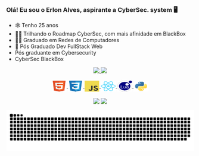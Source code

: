 ### Olá! Eu sou o Erlon Alves, aspirante a CyberSec. system 🖥️
- 🕸 Tenho 25 anos 
- 👨‍💻 Trilhando o Roadmap CyberSec, com mais afinidade em BlackBox 
- 👨‍🎓 Graduado em Redes de Computadores 
- 🧠 Pós Graduado Dev FullStack Web
- Pós graduante em Cybersecurity
- CyberSec BlackBox 


<div align="center">
  <a href="https://github.com/ErlonLy">
  <img height="180em" src="https://github-readme-stats.vercel.app/api?username=ErlonLy&show_icons=true&theme=dark&include_all_commits=true&count_private=true"/>
  <img height="180em" src="https://github-readme-stats.vercel.app/api/top-langs/?username=ErlonLy&layout=compact&langs_count=7&theme=dark"/>
        </div>

 
  <br>
<div align="center">
  <img align="center"alt="Erlon-HTML"   height="30" width="40" src="https://raw.githubusercontent.com/devicons/devicon/master/icons/html5/html5-original.svg">
  <img align="center"alt="Erlon-CSS"    height="30" width="40" src="https://raw.githubusercontent.com/devicons/devicon/master/icons/css3/css3-original.svg">
  <img align="center"alt="Erlon-js"     height="30" width="40" src="https://raw.githubusercontent.com/devicons/devicon/master/icons/javascript/javascript-original.svg">
   <img align="center"alt="Erlon-Python" height="30" width="40" src="https://raw.githubusercontent.com/devicons/devicon/master/icons/react/react-original.svg">
   <img align="center"alt="Erlon-Python" height="30" width="40" src="https://raw.githubusercontent.com/devicons/devicon/master/icons/lua/lua-original.svg">
  <img align="center"alt="Erlon-Python" height="30" width="40" src="https://raw.githubusercontent.com/devicons/devicon/master/icons/python/python-original.svg">
     </div>
     
  <br>
 <div align="center">
      <a href = "mailto:erlonposdev@gmail.com"><img src="https://img.shields.io/badge/Gmail-D14836?style=for-the-badge&logo=gmail&logoColor=white" target="_blank"></a>
      <a href="https://www.linkedin.com/in/erlon-alves-31365a157" target="_blank"><img src="https://img.shields.io/badge/-LinkedIn-%230077B5?style=for-the-badge&logo=linkedin&logoColor=white" target="_blank"></a>
   <br>

  
  ![Snake animation](https://raw.githubusercontent.com/platane/snk/output/github-contribution-grid-snake-dark.svg)
 
  
  </div>
   </br>
